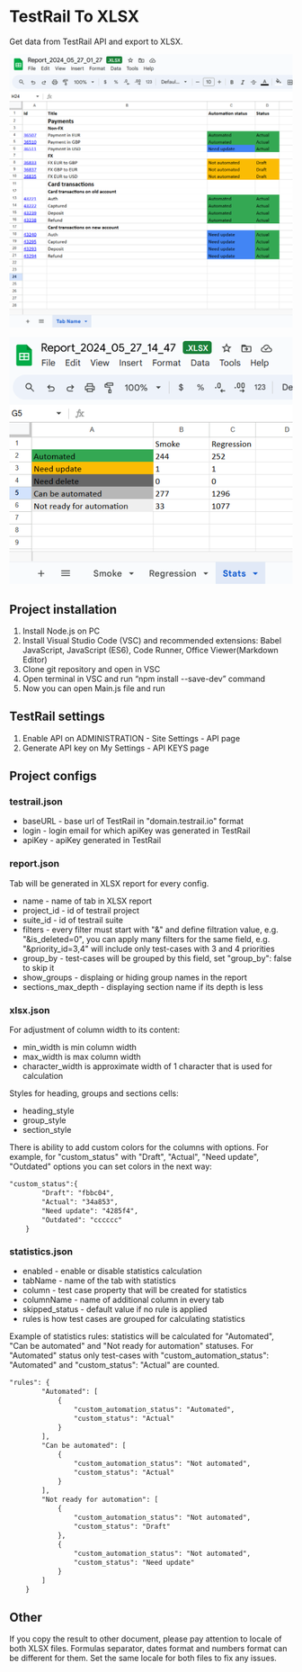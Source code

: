 # TestRail To XLSX

Get data from TestRail API and export to XLSX.

![1716766821511](image/README/1716766821511.png)

![1716814324626](image/README/1716814324626.png)

## Project installation

1. Install Node.js on PC
2. Install Visual Studio Code (VSC) and recommended extensions: Babel JavaScript, JavaScript (ES6), Code Runner, Office Viewer(Markdown Editor)
3. Clone git repository and open in VSC
4. Open terminal in VSC and run “npm install --save-dev” command
5. Now you can open Main.js file and run

## TestRail settings

1. Enable API on ADMINISTRATION - Site Settings - API page
2. Generate API key on My Settings - API KEYS page

## Project configs

### testrail.json

* baseURL - base url of TestRail in "domain.testrail.io" format
* login - login email for which apiKey was generated in TestRail
* apiKey - apiKey generated in TestRail

### report.json

Tab will be generated in XLSX report for every config.

* name - name of tab in XLSX report
* project_id - id of testrail project
* suite_id - id of testrail suite
* filters - every filter must start with "&" and define filtration value, e.g. "&is_deleted=0", you can apply many filters for the same field, e.g. "&priority_id=3,4" will include only test-cases with 3 and 4 priorities
* group_by - test-cases will be grouped by this field, set "group_by": false to skip it
* show_groups - displaing or hiding group names in the report
* sections_max_depth - displaying section name if its depth is less

### xlsx.json

For adjustment of column width to its content:

* min_width is min column width
* max_width is max column width
* character_width is approximate width of 1 character that is used for calculation

Styles for heading, groups and sections cells:

* heading_style
* group_style
* section_style

There is ability to add custom colors for the columns with options. For example, for "custom_status" with "Draft", "Actual", "Need update", "Outdated" options you can set colors in the next way:

```
"custom_status":{
        "Draft": "fbbc04",
        "Actual": "34a853",
        "Need update": "4285f4",
        "Outdated": "cccccc"
    }
```



### statistics.json

- enabled - enable or disable statistics calculation
- tabName - name of the tab with statistics
- column - test case property that will be created for statistics
- columnName - name of additional column in every tab
- skipped_status - default value if no rule is applied
- rules is how test cases are grouped for calculating statistics

Example of statistics rules: statistics will be calculated for "Automated", "Can be automated" and "Not ready for automation" statuses. For "Automated" status only test-cases with "custom_automation_status": "Automated" and "custom_status": "Actual" are counted.

```
"rules": {
        "Automated": [
            {
                "custom_automation_status": "Automated",
                "custom_status": "Actual"
            }
        ],
        "Can be automated": [
            {
                "custom_automation_status": "Not automated",
                "custom_status": "Actual"
            }
        ],
        "Not ready for automation": [
            {
                "custom_automation_status": "Not automated",
                "custom_status": "Draft"
            },
            {
                "custom_automation_status": "Not automated",
                "custom_status": "Need update"
            }
        ]
    }
```

## Other

If you copy the result to other document, please pay attention to locale of both XLSX files. Formulas separator, dates format and numbers format can be different for them. Set the same locale for both files to fix any issues.
